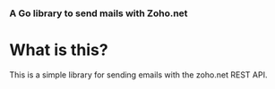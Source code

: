 ### A Go library to send mails with Zoho.net


# What is this?
This is a simple library for sending emails with the zoho.net REST API.
